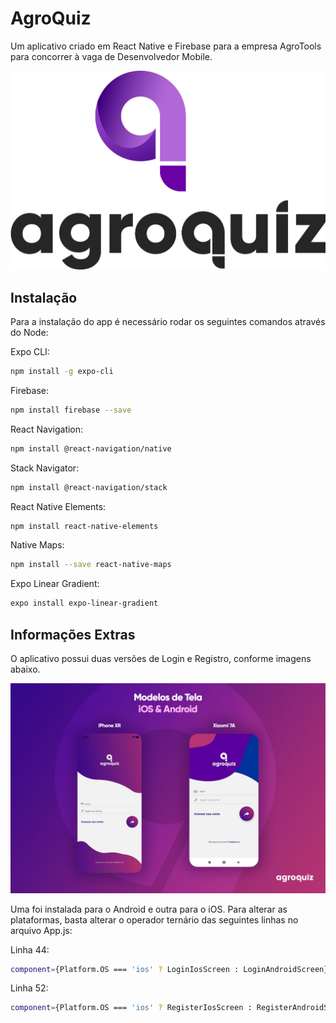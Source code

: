 # AgroQuiz

Um aplicativo criado em React Native e Firebase para a empresa AgroTools para concorrer à vaga de Desenvolvedor Mobile. 

![alt text](https://raw.githubusercontent.com/swappin/agroquiz/master/files/agroquiz_arte_white.jpg?raw=true)


## Instalação

Para a instalação do app é necessário rodar os seguintes comandos através do Node:


Expo CLI: 
```bash
npm install -g expo-cli
```

Firebase: 
```bash
npm install firebase --save
```

React Navigation: 
```bash
npm install @react-navigation/native
```

Stack Navigator:

```bash
npm install @react-navigation/stack
```

React Native Elements: 
```bash
npm install react-native-elements
```

Native Maps: 
```bash
npm install --save react-native-maps
```

Expo Linear Gradient: 
```bash
expo install expo-linear-gradient
```

## Informações Extras

O aplicativo possui duas versões de Login e Registro, conforme imagens abaixo. 


![alt text](https://raw.githubusercontent.com/swappin/agroquiz/master/files/models.jpg?raw=true) 

Uma foi instalada para o Android e outra para o iOS. Para alterar as plataformas, basta alterar o operador ternário das seguintes linhas no arquivo App.js:



Linha 44: 
```bash
component={Platform.OS === 'ios' ? LoginIosScreen : LoginAndroidScreen}
```

Linha 52: 
```bash
component={Platform.OS === 'ios' ? RegisterIosScreen : RegisterAndroidScreen }
```
